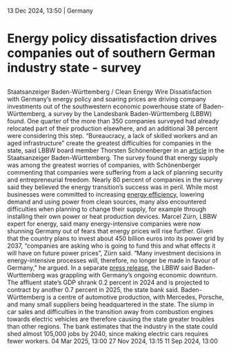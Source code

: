 13 Dec 2024, 13:50
| 
Germany
# Energy policy dissatisfaction drives companies out of southern German industry state - survey
## 
Staatsanzeiger Baden-Württemberg / Clean Energy Wire
Dissatisfaction with Germany’s energy policy and soaring prices are driving company investments out of the southwestern economic powerhouse state of Baden-Württemberg, a survey by the Landesbank Baden-Württemberg (LBBW) found. One quarter of the more than 350 companies surveyed had already relocated part of their production elsewhere, and an additional 38 percent were considering this step. “Bureaucracy, a lack of skilled workers and an aged infrastructure” create the greatest difficulties for companies in the state, said LBBW board member Thorsten Schönenberger in an [article](https://www.staatsanzeiger.de/nachrichten/wirtschaft/teuere-energie-treibt-unternehmen-ins-ausland/) in the Staatsanzeiger Baden-Württemberg. The survey found that energy supply was among the greatest worries of companies, with Schönenberger commenting that companies were suffering from a lack of planning security and entrepreneurial freedom.
Nearly 80 percent of companies in the survey said they believed the energy transition’s success was in peril. While most businesses were committed to increasing [energy efficiency](https://www.cleanenergywire.org/glossary/letter_e#energy_efficiency), lowering demand and using power from clean sources, many also encountered difficulties when planning to change their supply, for example through installing their own power or heat production devices. Marcel Zürn, LBBW expert for energy, said many energy-intensive companies were now shunning Germany out of fears that energy prices will rise further. Given that the country plans to invest about 450 billion euros into its power grid by 2037, “companies are asking who is going to fund this and what effects it will have on future power prices”, Zürn said. “Many investment decisions in energy-intensive processes will, therefore, no longer be made in favour of Germany,” he argued.
In a separate [press release](https://www.lbbw.de/artikelseite/pressemitteilung/rezession-und-deglobalisierung-baden-wuerttemberg_ajb8x5rh7z_d.html), the LBBW said Baden-Wurttemberg was grappling with Germany’s ongoing economic downturn. The affluent state’s GDP shrank 0.2 percent in 2024 and is projected to contract by another 0.7 percent in 2025, the state bank said. Baden-Württemberg is a centre of automotive production, with Mercedes, Porsche, and many small suppliers being headquartered in the state. The slump in car sales and difficulties in the transition away from combustion engines towards electric vehicles are therefore causing the state greater troubles than other regions. The bank estimates that the industry in the state could shed almost 105,000 jobs by 2040, since making electric cars requires fewer workers.
04 Mar 2025, 13:00
27 Nov 2024, 13:15
11 Sep 2024, 13:00